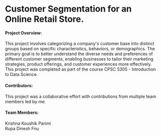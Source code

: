 # Customer Segmentation for an Online Retail Store.

#### Project Overview:
This project involves categorizing a company's customer base into distinct groups based on specific characteristics, behaviors, or demographics. The primary goal is to better understand the diverse needs and preferences of different customer segments, enabling businesses to tailor their marketing strategies, product offerings, and customer experiences more effectively.  
This project was completed as part of the course CPSC 5305 - Introduction to Data Science.  

#### Contributors:
This project was a collaborative effort with contributions from multiple team members led by me.  

#### Team Members:  
Krishna Koushik Parimi  
Rupa Dinesh Fnu
